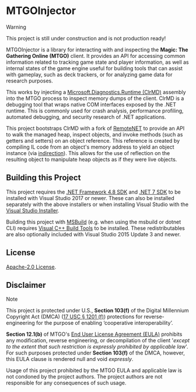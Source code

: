 # MTGOInjector

> [!WARNING]  
> This project is still under construction and is not production ready!

MTGOInjector is a library for interacting with and inspecting the **Magic: The Gathering Online (MTGO)** client. It provides an API for accessing common information related to tracking game state and player information, as well as internal states of the game engine useful for building tools that can assist with gameplay, such as deck trackers, or for analyzing game data for research purposes.

This works by injecting a [Microsoft.Diagnostics.Runtime (ClrMD)](https://github.com/microsoft/clrmd) assembly into the MTGO process to inspect memory dumps of the client. ClrMD is a debugging tool that wraps native COM interfaces exposed by the .NET runtime. This is commonly used for crash analysis, performance profiling, automated debugging, and security research of .NET applications.

This project bootstraps ClrMD with a fork of [RemoteNET](https://github.com/theXappy/RemoteNET) to provide an API to walk the managed heap, inspect objects, and invoke methods (such as getters and setters) on an object reference. This reference is created by compiling IL code from an object's memory address to yield an object instance (via [indirection](https://en.wikipedia.org/wiki/Indirection)). This allows for the use of reflection on the resulting object to manipulate heap objects as if they were live objects.

## Building this Project

This project requires the [.NET Framework 4.8 SDK](https://dotnet.microsoft.com/download/dotnet-framework/net48) and [.NET 7 SDK](https://dotnet.microsoft.com/download/dotnet/7.0) to be installed with Visual Studio 2017 or newer. These can also be installed separately with the above installers or when installing Visual Studio with the [Visual Studio Installer](https://learn.microsoft.com/en-us/visualstudio/install/install-visual-studio?view=vs-2022).

Building this project with [MSBuild](https://learn.microsoft.com/en-us/visualstudio/msbuild/msbuild?view=vs-2022) (e.g. when using the msbuild or dotnet CLI) requires [Visual C++ Build Tools](https://visualstudio.microsoft.com/visual-cpp-build-tools/) to be installed. These redistributables are also optionally included with Visual Studio 2015 Update 3 and newer.

<!-- TODO: Add instructions for building the entire solution with MSBuild. -->

## License

[Apache-2.0 License](/LICENSE).

## Disclaimer

> [!NOTE]
> This project is protected under U.S., **Section 103(f)** of the Digital Millennium Copyright Act (DMCA) ([17 USC § 1201 (f)](http://www.law.cornell.edu/uscode/text/17/1201)) protections for reverse-engineering for the purpose of enabling ‘cooperative interoperability’.

**Section 12.1(b)** of MTGO's [End User License Agreement (EULA)](https://www.mtgo.com/en/mtgo/eula) prohibits any modification, reverse engineering, or decompilation of the client '*except to the extent that such restriction is expressly prohibited by applicable law*'. For such purposes protected under **Section 103(f)** of the DMCA, however, this EULA clause is rendered null and void *expressly*.

Usage of this project prohibited by the MTGO EULA and applicable law is not condoned by the project authors. The project authors are not responsible for any consequences of such usage.
